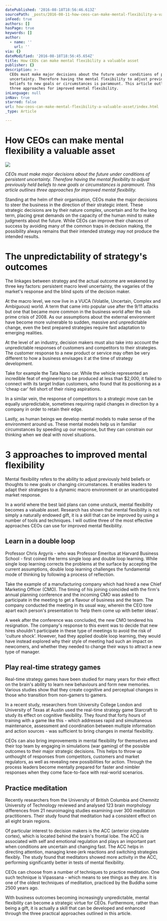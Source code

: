 ```yaml
---
datePublished: '2016-08-18T18:56:46.613Z'
sourcePath: _posts/2016-08-11-how-ceos-can-make-mental-flexibility-a-valuable-asset.md
inFeed: true
authors: []
hasPage: true
keywords: []
author:
  - name: ''
    url: ''
via: {}
dateModified: '2016-08-18T18:56:45.654Z'
title: How CEOs can make mental flexibility a valuable asset
publisher: {}
description: >-
  CEOs must make major decisions about the future under conditions of persistent
  uncertainty. Therefore having the mental flexibility to adjust previously held
  beliefs to new goals or circumstances is paramount. This article outlines
  three approaches for improved mental flexibility.
inLanguage: null
inNav: true
starred: false
url: how-ceos-can-make-mental-flexibility-a-valuable-asset/index.html
_type: Article

---
```

# How CEOs can make mental flexibility a valuable asset
![](https://the-grid-user-content.s3-us-west-2.amazonaws.com/2f48a0f7-7514-4e2e-9220-bf52156c04f1.jpg)

_CEOs must make major decisions about the future under conditions of persistent uncertainty. Therefore having the mental flexibility to adjust previously held beliefs to new goals or circumstances is paramount. This article outlines three approaches for improved mental flexibility._

Standing at the helm of their organisation, CEOs make the major decisions to steer the business in the direction of their strategic intent. These strategic decisions are by their nature complex, uncertain and for the long term, placing great demands on the capacity of the human mind to make judgments about the future. While CEOs can improve their chances of success by avoiding many of the common traps in decision making, the possibility always remains that their intended strategy may not produce the intended results.

# The unpredictability of strategy's outcomes

The linkages between strategy and the actual outcome are weakened by three key factors: persistent macro level uncertainty, the vagaries of the market's response and the blind spots of the decision maker.

At the macro level, we now live in a VUCA (Volatile, Uncertain, Complex and Ambiguous) world. A term that came into popular use after the 9/11 attacks but one that became more common in the business world after the sub prime crisis of 2008\. As our assumptions about the external environment have become more vulnerable to sudden, massive and unpredictable change, even the best prepared strategies require fast adaptation to emerging realities.

At the level of an industry, decision makers must also take into account the unpredictable responses of customers and competitors to their strategies. The customer response to a new product or service may often be very different to how a business envisages it at the time of strategy development.

Take for example the Tata Nano car. While the vehicle represented an incredible feat of engineering to be produced at less than $2,000, it failed to connect with its target Indian customers, who found that its positioning as a 'cheap car' fell short of their rising aspirations.

In a similar vein, the response of competitors to a strategic move can be equally unpredictable, sometimes requiring rapid changes in direction by a company in order to retain their edge.

Lastly, as human beings we develop mental models to make sense of the environment around us. These mental models help us in familiar circumstances by speeding up our response, but they can constrain our thinking when we deal with novel situations.

# 3 approaches to improved mental flexibility

Mental flexibility refers to the ability to adjust previously held beliefs or thoughts to new goals or changing circumstances. It enables leaders to adapt their strategies to a dynamic macro environment or an unanticipated market response.

In a world where the best laid plans can come unstuck, mental flexibility becomes a valuable asset. Research has shown that mental flexibility is not simply a naturally endowed gift, it is a skill that can be improved by using a number of tools and techniques. I will outline three of the most effective approaches CEOs can use for improved mental flexibility.

## Learn in a double loop

Professor Chris Argyris - who was Professor Emeritus at Harvard Business School - first coined the terms single loop and double loop learning. While single loop learning corrects the problems at the surface by accepting the current assumptions, double loop learning challenges the fundamental mode of thinking by following a process of reflection.

Take the example of a manufacturing company which had hired a new Chief Marketing Officer (CMO). The timing of his joining coincided with the firm's annual planning conference and the incoming CMO was asked to participate in the meeting to get a flavour of business and the team. The company conducted the meeting in its usual way, wherein the CEO tore apart each person's presentation to 'help them come up with better ideas'.

A week after the conference was concluded, the new CMO tendered his resignation. The company's response to this event was to decide that new hires shouldn't participate in these type of meetings to avoid the risk of 'culture shock'. However, had they applied double loop learning, they would have instead explored why their style of meeting had such an impact on newcomers, and whether they needed to change their ways to attract a new type of manager.

## Play real-time strategy games

Real-time strategy games have been studied for many years for their effect on the brain's ability to learn new behaviours and form new memories. Various studies show that they create cognitive and perceptual changes in those who transition from non-gamers to gamers.

In a recent study, researchers from University College London and University of Texas at Austin used the real-time strategy game Starcraft to study its effect on cognitive flexibility. They found that forty hours of training with a game like this - which addresses rapid and simultaneous maintenance, assessment and coordination between multiple information and action sources - was sufficient to bring changes in mental flexibility.

CEOs can also bring improvements in mental flexibility for themselves and their top team by engaging in simulations (war gaming) of the possible outcomes to their major strategic decisions. This helps to throw up unthought of responses from competitors, customers and market regulators, as well as revealing new possibilities for action. Through the process leaders become mentally prepared for faster and nimbler responses when they come face-to-face with real-world scenarios.

## Practice meditation

Recently researchers from the University of British Columbia and Chemnitz University of Technology reviewed and analysed 123 brain morphology differences from 21 neuroimaging studies examining over 300 meditation practitioners. Their study found that meditation had a consistent effect on all eight brain regions.

Of particular interest to decision makers is the ACC (anterior cingulate cortex), which is located behind the brain's frontal lobe. The ACC is associated with self and emotional regulation and plays an important part when conditions are uncertain and changing fast. The ACC helps in directing attention, managing knee-jerk reactions and switching strategies flexibly. The study found that meditators showed more activity in the ACC, performing significantly better in tests of mental flexibility.

CEOs can choose from a number of techniques to practice meditation. One such technique is Vipassana - which means to see things as they are. It is one of the oldest techniques of meditation, practiced by the Buddha some 2500 years ago.

With business outcomes becoming increasingly unpredictable, mental flexibility can become a strategic virtue for CEOs. Furthermore, rather than being a gift, it is actually a skill that can be developed and enhanced through the three practical approaches outlined in this article.